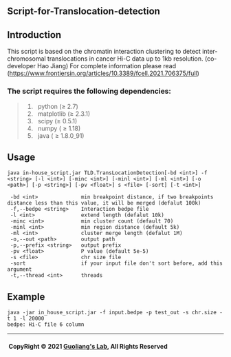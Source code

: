 ## Script-for-Translocation-detection
## Introduction
This script is based on the chromatin interaction clustering to detect inter-chromosomal translocations in cancer Hi-C data up to 1kb resolution. 
(co-developer Hao Jiang)
For complete information please read (https://www.frontiersin.org/articles/10.3389/fcell.2021.706375/full) 
### The script requires the following dependencies:
> 1) &nbsp; python (≥ 2.7) <br/>
> 2) &nbsp; matplotlib (≥ 2.3.1) <br/> 
> 3) &nbsp; scipy  (≥ 0.5.1)<br/>
> 4) &nbsp; numpy ( ≥ 1.18) <br/>
> 5) &nbsp; java ( ≥ 1.8.0_91) <br/> 
## Usage
    java in-house_script.jar TLD.TransLocationDetection[-bd <int>] -f <string> [-l <int>] [-minc <int>] [-minl <int>] [-ml <int>] [-o <path>] [-p <string>] [-pv <float>] s <file> [-sort] [-t <int>] 
    
     -bd <int>              min breakpoint distance, if two breakpoints distance less than this value, it will be merged (defalut 100k) 
     -f,--bedpe <string>    Interaction bedpe file 
     -l <int>               extend length (defalut 10k) 
     -minc <int>            min cluster count (default 70)
     -minl <int>            min region distance (default 5k) 
     -ml <int>              cluster merge length (defalut 1M) 
     -o,--out <path>        output path 
     -p,--prefix <string>   output prefix 
     -pv <float>            P value (default 5e-5) 
     -s <file>              chr size file  
     -sort                  if your input file don't sort before, add this argument 
     -t,--thread <int>      threads  
    
## Example   
    java -jar in_house_script.jar -f input.bedpe -p test_out -s chr.size -t 1 -l 20000
    bedpe: Hi-C file 6 column
   
-----------------------------------------------------------------------------------------------------------------
#### &nbsp;CopyRight &#169; 2021 [Guoliang's Lab](http://glab.hzau.edu.cn/index.php), All Rights Reserved
